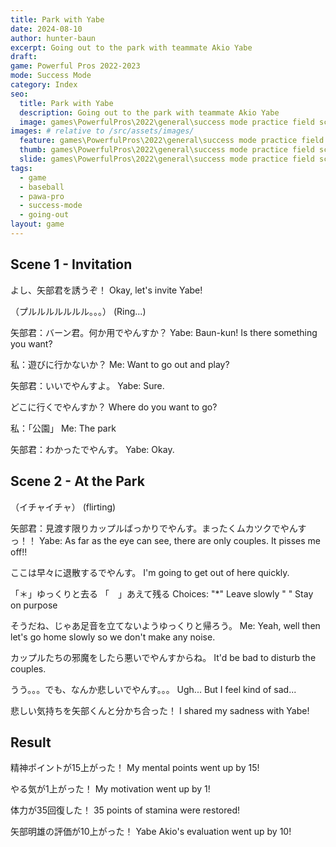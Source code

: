 ```yaml
---
title: Park with Yabe
date: 2024-08-10
author: hunter-baun
excerpt: Going out to the park with teammate Akio Yabe
draft: 
game: Powerful Pros 2022-2023
mode: Success Mode
category: Index
seo:
  title: Park with Yabe
  description: Going out to the park with teammate Akio Yabe
  image: games\PowerfulPros\2022\general\success mode practice field screen.png
images: # relative to /src/assets/images/
  feature: games\PowerfulPros\2022\general\success mode practice field screen.png
  thumb: games\PowerfulPros\2022\general\success mode practice field screen.png
  slide: games\PowerfulPros\2022\general\success mode practice field screen.png
tags:
  - game
  - baseball
  - pawa-pro
  - success-mode
  - going-out
layout: game
---
```


## Scene 1 - Invitation

よし、矢部君を誘うぞ！
Okay, let's invite Yabe!

（プルルルルルルル。。。）
(Ring...)

矢部君：バーン君。何か用でやんすか？
Yabe: Baun-kun! Is there something you want?

私：遊びに行かないか？
Me: Want to go out and play?

矢部君：いいでやんすよ。
Yabe: Sure.

どこに行くでやんすか？
Where do you want to go?

私：「公園」
Me: The park

矢部君：わかったでやんす。
Yabe: Okay.

## Scene 2 - At the Park

（イチャイチャ）
(flirting)

矢部君：見渡す限りカップルばっかりでやんす。まったくムカツクでやんすっ！！
Yabe: As far as the eye can see, there are only couples. It pisses me off!!

ここは早々に退散するでやんす。
I'm going to get out of here quickly.

「＊」ゆっくりと去る
「　」あえて残る
Choices:
"*" Leave slowly
" " Stay on purpose

そうだね、じゃあ足音を立てないようゆっくりと帰ろう。
Me: Yeah, well then let's go home slowly so we don't make any noise.

カップルたちの邪魔をしたら悪いでやんすからね。
It'd be bad to disturb the couples.

うう。。。でも、なんか悲しいでやんす。。。
Ugh... But I feel kind of sad...

悲しい気持ちを矢部くんと分かち合った！
I shared my sadness with Yabe!

## Result

精神ポイントが15上がった！
My mental points went up by 15!

やる気が1上がった！
My motivation went up by 1!

体力が35回復した！
35 points of stamina were restored!

矢部明雄の評価が10上がった！
Yabe Akio's evaluation went up by 10!
